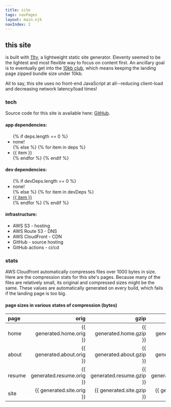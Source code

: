 ```yaml
---
title: site
tags: navPages
layout: main.njk
navIndex: 2
---
```


## this site
is built with [11ty](https://www.11ty.dev/), a lightweight static site generator. Eleventy seemed to be the lightest and most flexible way to focus on content first. An ancillary goal is
to eventually get into the [10kb club](https://10kbclub.com/), which means keeping the landing page zipped bundle size under 10kb.

All to say, this site uses no front-end JavaScript at all--reducing client-load and decreasing network latency/load times!

### tech
Source code for this site is available here: [GitHub](https://github.com/rcalimlim/rosscalimlim.me).

#### app dependencies:
<ul>
{% if deps.length == 0 %}
  <li>none!</li>
{% else %}
  {% for item in deps %}
  <li>{{ item }}</li>
  {% endfor %}
{% endif %}
</ul>

#### dev dependencies:
<ul>
{% if devDeps.length == 0 %}
  <li>none!</li>
{% else %}
  {% for item in devDeps %}
  <li><a href="https://npmjs.com/package/{{ item }}">{{ item }}</a></li>
  {% endfor %}
{% endif %}
</ul>

#### infrastructure:
<ul>
  <li>AWS S3 - hosting</li>
  <li>AWS Route 53 - DNS</li>
  <li>AWS CloudFront - CDN</li>
  <li>GitHub - source hosting</li>
  <li>GitHub actions - ci/cd</li>
</ul>

### stats
AWS Cloudfront automatically compresses files over 1000 bytes in size. Here are the compression stats for this site's pages. Because many of the files are relatively
small, its original and compressed sizes might be the same. These values are automatically generated on every build, which fails if the landing page is too big.

#### page sizes in various states of compression (bytes)
| page | orig | gzip | brotli |
| :--- | ---: | ---: | -----: |
| home | {{ generated.home.orig }} | {{ generated.home.gzip }} | {{ generated.home.br }} |
| about | {{ generated.about.orig }} | {{ generated.about.gzip }} | {{ generated.about.br }} |
| resume | {{ generated.resume.orig }} | {{ generated.resume.gzip }} | {{ generated.resume.br }} |
| site | {{ generated.site.orig }} | {{ generated.site.gzip }} | {{ generated.site.br }} |
